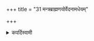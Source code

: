 +++
title = "31 मन्त्रब्राह्मणयोर्वेदनामधेयम्"

+++

<details><summary>कपर्दिस्वामी</summary>


<details>

<details><summary>हरदत्तः</summary>


<details>

<details><summary>Müller</summary>

The name Veda belongs both to the Mantras and Brāhmaṇas.
</details>

<details><summary>थिते</summary>

मन्त्रब्राह्मणयोर्वेदनामधेयम् ३१
</details>
